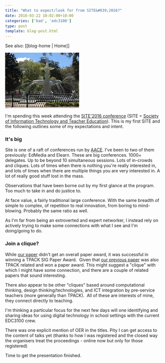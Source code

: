```yaml
---
title: "What to expect/look for from SITE&#039;2016?"
date: 2016-03-22 10:02:00+10:00
categories: ['bad', 'edc3100']
type: post
template: blog-post.html
---
```


See also: [[blog-home | Home]]

[![Fountain](images/25946611716_c8cd1a64d9_m.jpg)](https://www.flickr.com/photos/david_jones/25946611716/in/dateposted-public/ "Fountain")

I'm spending this week attending the [SITE'2016 conference](https://www.academicexperts.org/conf/SITE/2016/) (SITE = [Society of Information Technology and Teacher Education](http://site.aace.org/)). This is my first SITE and the following outlines some of my expectations and intent.

### It's big

Site is one of a raft of conferences run by [AACE](https://www.aace.org/). I've been to two of them previously: EdMedia and Elearn. These are big conferences. 1000+ delegates. Up to be beyond 10 simultaneous sessions. Lots of in-crowds and cliques. Lots of times when there is nothing you're really interested in, and lots of times when there are multiple things you are very interested in. A lot of really good stuff lost in the mass.

Observations that have been borne out by my first glance at the program.  Too much to take in and do justice to.

At face value, a fairly traditional large conference. With the same breadth of simple to complex, of repetition to real innovation, from boring to mind-blowing. Probably the same ratio as well.

As I'm far from being an extroverted and expert networker, I instead rely on actively trying to make some connections with what I see and I'm doing/going to do.

### Join a clique?

While [our paper](/blog2/2016/01/20/mapping-the-digital-practices-of-teacher-educators-implications-for-teacher-education-in-changing-digital-landscapes/) didn't get an overall paper award, it was successful in winning a TPACK SIG Paper Award.  Given that [our previous paper](/blog2/2015/01/06/tpack-as-shared-practice-toward-a-research-agenda/) was also TPACK related and won a paper award. This might suggest a "clique" with which I might have some connection, and there are a couple of related papers that sound interesting.

There also appear to be other "cliques" based around computational thinking, design thinking/technologies, and ICT integration by pre-service teachers (more generally than TPACK).  All of these are interests of mine, they connect directly to teaching.

I'm thinking a particular focus for the next few days will one identifying and sharing ideas for using digital technology in school settings with the current EDC3100 crew.

There was one explicit mention of OER in the titles. Pity I can get access to the content of talks yet (thanks to how I was registered and the closed way the organisers treat the proceedings - online now but only for those registered)

Time to get the presentation finished.
